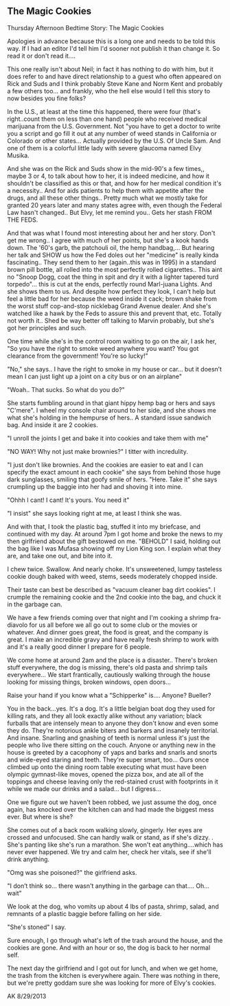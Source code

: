 ## The Magic Cookies

Thursday Afternoon Bedtime Story: The Magic Cookies

Apologies in advance because this is a long one and needs to be told this way. If I had an editor I'd tell him I'd sooner not publish it than change it. So read it or don't read it….

This one really isn't about Neil; in fact it has nothing to do with him, but it does refer to and have direct relationship to a guest who often appeared on Rick and Suds and I think probably Steve Kane and Norm Kent and probably a few others too… and frankly, who the hell else would I tell this story to now besides you fine folks?

In the U.S., at least at the time this happened, there were four (that's right..count them on less than one hand) people who received medical marijuana from the U.S. Government. Not "you have to get a doctor to write you a script and go fill it out at any number of weed stands in California or Colorado or other states… Actually provided by the U.S. Of Uncle Sam. And one of them is a colorful little lady with severe glaucoma named Elvy Musika.

And she was on the Rick and Suds show in the mid-90's a few times,, maybe 3 or 4, to talk about how to her, it is indeed medicine, and how it shouldn't be classified as this or that, and how for her medical condition it's a necessity.. And for aids patients to help them with appetite after the drugs, and all these other things.. Pretty much what we mostly take for granted 20 years later and many states agree with, even though the Federal Law hasn't changed.. But Elvy, let me remind you.. Gets her stash FROM THE FEDS.

And that was what I found most interesting about her and her story. Don't get me wrong.. I agree with much of her points, but she's a kook hands down. The '60's garb, the patchouli oil, the hemp handbag,… But hearing her talk and SHOW us how the Fed doles out her "medicine" is really kinda fascinating.. They send them to her (again..this was in 1995) in a standard brown pill bottle, all rolled into the most perfectly rolled cigarettes.. This aint no "Snoop Dogg, coat the thing in spit and dry it with a lighter tapered turd torpedo"… this is cut at the ends, perfectly round Marl-juana Lights. And she shows them to us. And despite how perfect they look, I can't help but feel a little bad for her because the weed inside it cack; brown shake from the worst stuff cop-and-stop nicklebag Grand Avenue dealer. And she's watched like a hawk by the Feds to assure this and prevent that, etc. Totally not worth it.. Shed be way better off talking to Marvin probably, but she's got her principles and such.

One time while she's in the control room waiting to go on the air, I ask her, "So you have the right to smoke weed anywhere you want? You got clearance from the government! You're so lucky!"

"No," she says.. I have the right to smoke in my house or car… but it doesn’t mean I can just light up a joint on a city bus or on an airplane"

"Woah.. That sucks. So what do you do?"

She starts fumbling around in that giant hippy hemp bag or hers and says "C'mere". I wheel my console chair around to her side, and she shows me what she's holding in the hempurse of hers.. A standard issue sandwich bag. And inside it are 2 cookies.

"I unroll the joints I get and bake it into cookies and take them with me"

"NO WAY! Why not just make brownies?" I titter with incredulity.

"I just don't like brownies. And the cookies are easier to eat and I can specify the exact amount in each cookie" she says from behind those huge dark sunglasses, smiling that goofy smile of hers. "Here. Take it" she says crumpling up the baggie into her had and shoving it into mine.

"Ohhh I cant! I cant! It's yours. You need it"

"I insist" she says looking right at me, at least I think she was.

And with that, I took the plastic bag, stuffed it into my briefcase, and continued with my day. At around 7pm I got home and broke the news to my then girlfriend about the gift bestowed on me. "BEHOLD" I said, holding out the bag like I was Mufasa showing off my Lion King son. I explain what they are, and take one out, and bite into it.

I chew twice. Swallow. And nearly choke. It's unsweetened, lumpy tasteless cookie dough baked with weed, stems, seeds moderately chopped inside.

Their taste can best be described as "vacuum cleaner bag dirt cookies". I crumple the remaining cookie and the 2nd cookie into the bag, and chuck it in the garbage can.

We have a few friends coming over that night and I'm cooking a shrimp fra-diavolo for us all before we all go out to some club or the movies or whatever. And dinner goes great, the food is great, and the company is great. I make an incredible gravy and have really fresh shrimp to work with and it's a really good dinner I prepare for 6 people.

We come home at around 2am and the place is a disaster.. There's broken stuff everywhere, the dog is missing, there's old pasta and shrimp tails everywhere… We start frantically, cautiously walking through the house looking for missing things, broken windows, open doors…

Raise your hand if you know what a "Schipperke" is…. Anyone? Bueller?

You in the back…yes. It's a dog. It's a little belgian boat dog they used for killing rats, and they all look exactly alike without any variation; black furballs that are intensely mean to anyone they don't know and even some they do. They're notorious ankle biters and barkers and insanely territorial. And insane. Snarling and gnashing of teeth is normal unless it's just the people who live there sitting on the couch. Anyone or anything new in the house is greeted by a cacophony of yaps and barks and snarls and snorts and wide-eyed staring and teeth. They're super smart, too… Ours once climbed up onto the dining room table executing what must have been olympic gymnast-like moves, opened the pizza box, and ate all of the toppings and cheese leaving only the red-stained crust with footprints in it while we made our drinks and a salad… but I digress…

One we figure out we haven't been robbed, we just assume the dog, once again, has knocked over the kitchen can and had made the biggest mess ever. But where is she?

She comes out of a back room walking slowly, gingerly. Her eyes are crossed and unfocused. She can hardly walk or stand, as if she's dizzy. . She's panting like she's run a marathon. She won't eat anything….which has never ever happened. We try and calm her, check her vitals, see if she'll drink anything.

"Omg was she poisoned?" the girlfriend asks.

"I don’t think so… there wasn't anything in the garbage can that…. Oh… wait"

We look at the dog, who vomits up about 4 lbs of pasta, shrimp, salad, and remnants of a plastic baggie before falling on her side.

"She's stoned" I say.

Sure enough, I go through what's left of the trash around the house, and the cookies are gone. And with an hour or so, the dog is back to her normal self.

The next day the girlfriend and I got out for lunch, and when we get home, the trash from the kitchen is everywhere again. There was nothing in there, but we're pretty goddam sure she was looking for more of Elvy's cookies.

AK 8/29/2013
